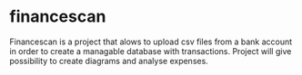 # financescan

Financescan is a project that alows to upload csv files from a bank account in order to create a managable database with transactions. Project will give possibility to create diagrams and analyse expenses.
